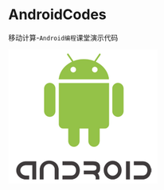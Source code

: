 # AndroidCodes


移动计算-`Android编程`课堂演示代码


<img src="https://github.com/tsingke/AndroidCodes/blob/master/8_Advanced/android.png" width=300 height=270 /> 
